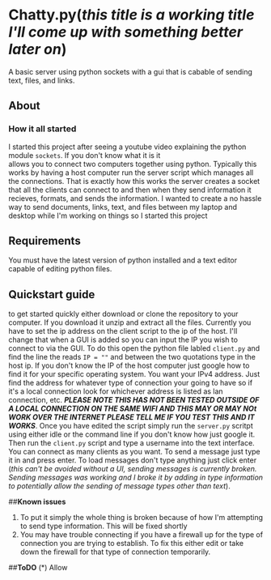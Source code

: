 # **Chatty.py**(_this title is a working title I'll come up with something better later on_)
A basic server using python sockets with a gui that is cabable of sending text, files, and links.

## **About** 
  ### **How it all started**
   I started this project after seeing a youtube video explaining the python module `sockets`. If you don't know what it is it     
   allows you to connect two computers together using python. Typically this works by having a host computer run the server script
   which manages all the connections. That is exactly how this works the server creates a socket that all the clients can connect 
   to and then when they send information it recieves, formats, and sends the information. I wanted to create a no hassle way to
   send documents, links, text, and files between my laptop and desktop while I'm working on things so I started this project
   
## **Requirements**
You must have the latest version of python installed and a text editor capable of editing python files.
   
## **Quickstart guide**
to get started quickly either download or clone the repository to your computer. If you download it unzip and extract all the 
files. Currently you have to set the ip address on the client script to the ip of the host. I'll change that when a GUI is added so 
you can input the IP you wish to connect to via the GUI. To do this open the python file labled `client.py` and find the line the 
reads `IP = ""` and between the two quotations type in the host ip. If you don't know the IP of the host computer just google how 
to find it for your specific operating system. You want your IPv4 address. Just find the address for whatever type of connection 
your going to have so if it's a local connection look for whichever address is listed as lan connection, etc. **_PLEASE NOTE THIS 
HAS NOT BEEN TESTED OUTSIDE OF A LOCAL CONNECTION ON THE SAME WIFI AND THIS MAY OR MAY NOt WORK OVER THE INTERNET PLEASE TELL ME IF
YOU TEST THIS AND IT WORKS_**. Once you have edited the script simply run the `server.py` scritpt using either idle or the command 
line if you don't know how just google it. Then run the `client.py` script and type a username into the text interface. You can 
connect as many clients as you want. To send a message just type it in and press enter. To load messages don't type anything just 
click enter (_this can't be avoided without a UI, sending messages is currently broken. Sending messages was working and I broke
it by adding in type information to potentially allow the sending of message types other than text_).

##**Known issues**
1) To put it simply the whole thing is broken because of how I'm attempting to send type information. This will be fixed shortly
2) You may have trouble connecting if you have a firewall up for the type of connection you are trying to establish. To fix this 
either edit or take down the firewall for that type of connection temporarily.

##**ToDO**
  (*) Allow 
